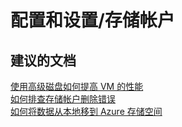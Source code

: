 <properties
    pageTitle="configuration and setup/storage account"
    description="配置和设置/存储帐户"
    service="microsoft.classicstorage"
    resource="storageaccounts"
    authors="aashu"
    displayOrder=""
    selfHelpType="generic"
    supportTopicIds="32435986"
    resourceTags=""
    productPesIds="15629"
    cloudEnvironments="public"
/>


# 配置和设置/存储帐户

## **建议的文档**
[使用高级磁盘如何提高 VM 的性能](https://docs.azure.cn/zh-cn/storage/storage-migration-to-premium-storage)<br>
[如何排查存储帐户删除错误](https://docs.azure.cn/zh-cn/storage/storage-resource-manager-cannot-delete-storage-account-container-vhd)<br>
[如何将数据从本地移到 Azure 存储空间](https://docs.azure.cn/zh-cn/storage/storage-use-azcopy)



<!--HONumber=Jul16_HO4-->


